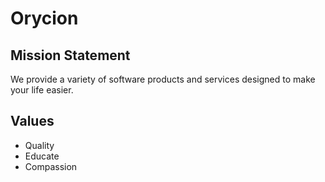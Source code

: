 # Orycion

## Mission Statement

We provide a variety of software products and services designed to make your life easier.

## Values

- Quality
- Educate
- Compassion
